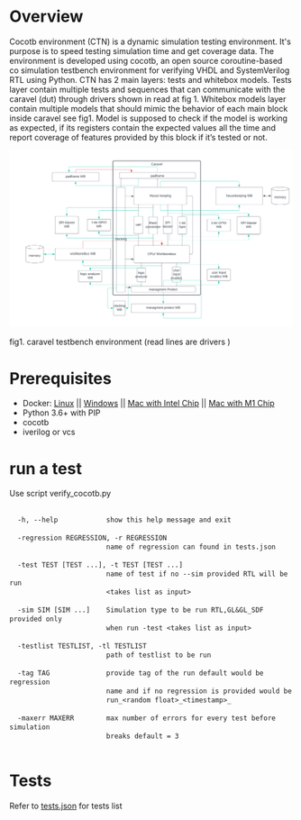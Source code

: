 Overview
========
Cocotb environment (CTN) is a dynamic simulation testing environment. It's purpose is to speed testing simulation time and get coverage data. The environment is developed using cocotb, an open source coroutine-based co simulation testbench environment for verifying VHDL and SystemVerilog RTL using Python. CTN has 2 main layers: tests and  whitebox models. Tests layer contain multiple tests and sequences that can communicate with the caravel (dut)  through drivers shown in read at fig 1. Whitebox models layer contain multiple models that should mimic the behavior of each main block inside caravel see fig1. Model is supposed to check if the model is working as expected, if its registers contain the expected values all the time and report coverage of features provided by this block if it’s tested or not. 


 <img src="doc/CTN.png" alt="Alt text" title="fig1. caravel testbench environment (read lines are drivers )">

fig1. caravel testbench environment (read lines are drivers )

Prerequisites
=============================

- Docker: [Linux](https://hub.docker.com/search?q=&type=edition&offering=community&operating_system=linux&utm_source=docker&utm_medium=webreferral&utm_campaign=dd-smartbutton&utm_location=header) ||  [Windows](https://desktop.docker.com/win/main/amd64/Docker%20Desktop%20Installer.exe?utm_source=docker&utm_medium=webreferral&utm_campaign=dd-smartbutton&utm_location=header) || [Mac with Intel Chip](https://desktop.docker.com/mac/main/amd64/Docker.dmg?utm_source=docker&utm_medium=webreferral&utm_campaign=dd-smartbutton&utm_location=header) || [Mac with M1 Chip](https://desktop.docker.com/mac/main/arm64/Docker.dmg?utm_source=docker&utm_medium=webreferral&utm_campaign=dd-smartbutton&utm_location=header)
- Python 3.6+ with PIP
- cocotb 
- iverilog or vcs 

run a test  
=============================

 Use script verify_cocotb.py

```
  
  -h, --help            show this help message and exit
  
  -regression REGRESSION, -r REGRESSION
                        name of regression can found in tests.json
                        
  -test TEST [TEST ...], -t TEST [TEST ...]
                        name of test if no --sim provided RTL will be run
                        <takes list as input>
                        
  -sim SIM [SIM ...]    Simulation type to be run RTL,GL&GL_SDF provided only
                        when run -test <takes list as input>
                        
  -testlist TESTLIST, -tl TESTLIST
                        path of testlist to be run
                        
  -tag TAG              provide tag of the run default would be regression
                        name and if no regression is provided would be
                        run_<random float>_<timestamp>_
                        
  -maxerr MAXERR        max number of errors for every test before simulation
                        breaks default = 3
                        
```


Tests 
===============

Refer to [tests.json](tests.json) for tests list

